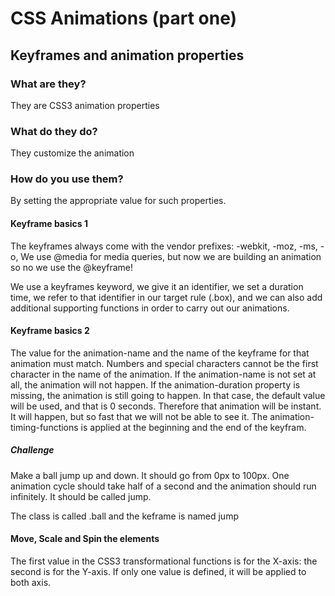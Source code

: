 # CSS Animations (part one)

## Keyframes and animation properties

### What are they?

They are CSS3 animation properties

### What do they do?

They customize the animation

### How do you use them?

By setting the appropriate value for such properties.


#### Keyframe basics 1
The keyframes always come with the vendor prefixes: -webkit, -moz, -ms, -o,
We use @media for media queries, but now we are building an animation so no we use the @keyframe!

We use a keyframes keyword, we give it an identifier, we set a duration time, we refer to that identifier 
in our target rule (.box), and we can also add additional supporting functions in order to carry out our animations.

#### Keyframe basics 2
The value for the animation-name and the name of the keyframe for that animation must match.
Numbers and special characters cannot be the first character in the name of the animation. If the animation-name is 
not set at all, the animation will not happen. If the animation-duration property is missing, the animation is still
going to happen. In that case, the default value will be used, and that is 0 seconds. Therefore that animation will
be instant. It will happen, but so fast that we will not be able to see it. The animation-timing-functions is applied
at the beginning and the end of the keyfram.

##### Challenge
Make a ball jump up and down. It should go from 0px to 100px. One animation cycle should take half of a second
and the animation should run infinitely. It should be called jump.

The class is called .ball and the keframe is named jump

#### Move, Scale and Spin the elements
The first value in the CSS3 transformational functions is for the X-axis: the second is for the Y-axis.
If only one value is defined, it will be applied to both axis.